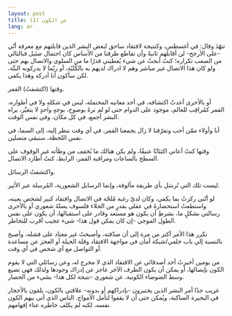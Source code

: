 ```yaml
---
layout: post
title: عن الكون (1)
lang: ar
---
```


تنهّدَ وقال: في أغسطس، وكنتيجة لافتقاد ساحق لبعض البشر الذين قابلتهم مع معرفة أنّي -على الأرجح- لن أقابلهم ثانيةً وأن تقاطع طرقنا من الأساس كان احتمال ضئيل فبالتالي من الصعب تكراره؛ كنتُ أبحثُ عن شيء يُعطيني قدرًا ما من السلوى والاتصال بهم حتى ولو كان هذا الاتصال غير مباشر وهم لا ادراك لديهم به بالكُليّة، أو ربّما لا يدركونه البتَّة،  لكن سأكون أنا أدركه وهذا يكفي.

وقتها (اكتشفتُ) القمر.

أو بالأحرى أعدتُ اكتشافه، في أحد معانيه المحتملة، ليس في شكلهِ ولا في أطواره، القمر كمُراقِب للعالم، موجود على الدوام حتى لو لم نرهُ بوضوح، بوجهٍ  واحدٍ لا يتغيَّر، يراه البشر أجمع، في كل مكان، وفي نفس الوقت.

أنا وأولاء ممّن أحب وتفرّقنا لا زال يجمعنا القمر، في أي وقت ننظر إليه، إلى السما، في نفس اللحظة، سنبقى متصلين.

وقتها كنتُ أعاني اكتئابًا عنيفًا، ولم يكن هنالك ما يُخفف من وطأته غير الوقوف على السطح بالساعات ومراقبة القمر، الرابط، كنتُ أطارد الاتصال.

واكتشفتُ الرسائل.

ليست تلك التي تُرسَل بأي طريقة مألوفة، وإنما الرسايل الشعورية، المُرسلة عبر الأثير.

لو أنّني ركزتُ بما يكفي، وكان لديّ رغبة مُلحّة في الاتصال وافتقاد كبير لشخص بعينه، واستطعتُ استحضارهُ في عقلي بقدرٍ من الجلاء فلسوف يصلهُ شعوري أو بالأحرى رسالتي بشكلٍ ما، بشرطِ أن يكون هو مستعد وقادر على استقبالها، أن يكون على نفس الطول الموجي -إن كان يمكن قول هذا-
شيء عجيب أقرب للتخاطر.

تكرر هذا الأمر أكتر من مرة إلى أن صدّقته، وأصبحتُ غير معتاد على فشله، وأصبح بالنسبة إلي باب خلفي/شبكة أمان في مواجهة الافتقاد وقلة الحيلة أو العجز عن مساعدة أو التواصل مع أي شخص في أي وقت.

من يومين أخبرتُ أحد أصدقائي عن الافتقاد الذي لا مخرج له، وعن رسائلي التي لا يقوم الكون بإيصالها، أو يمكن أن يكون الطرف الآخر عاجز عن إدراك وجودها ولذلك فهي تضيع وسط الضوضاء الكونية. عن شعوري -نتيجة لكل هذا- بشيء من الحصار.

غريب جدًا أمر البشر الذين يختبرون -بإدراكهم أو بدونه- علاقتي بالكون، يلقون بالأحجار في البحيرة الساكنة، ويُمكن حتى أن لا يقفوا لتأمل الأمواج. الناس الذي أتى بيهم الكون نفسه، لكنه لم يكلف خاطره عناء إفهامهم.
